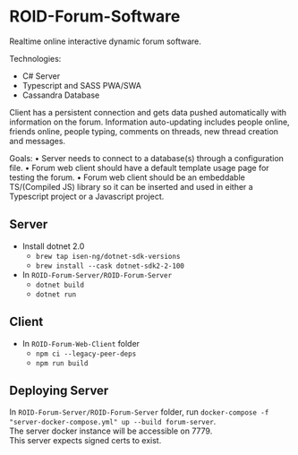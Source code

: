 # ROID-Forum-Software
Realtime online interactive dynamic forum software.

Technologies:
- C# Server
- Typescript and SASS PWA/SWA
- Cassandra Database

Client has a persistent connection and gets data pushed automatically with information on the forum. Information auto-updating includes people online, friends online, people typing, comments on threads, new thread creation and messages.

Goals:
• Server needs to connect to a database(s) through a configuration file.
• Forum web client should have a default template usage page for testing the forum.
• Forum web client should be an embeddable TS/(Compiled JS) library so it can be inserted and used in either a Typescript project or a Javascript project.

## Server
* Install dotnet 2.0
  * `brew tap isen-ng/dotnet-sdk-versions`
  * `brew install --cask dotnet-sdk2-2-100`
* In `ROID-Forum-Server/ROID-Forum-Server`
  * `dotnet build`
  * `dotnet run`

## Client
* In `ROID-Forum-Web-Client` folder
  * `npm ci --legacy-peer-deps`
  * `npm run build`

## Deploying Server
In `ROID-Forum-Server/ROID-Forum-Server` folder, run `docker-compose -f "server-docker-compose.yml" up --build forum-server`.  
The server docker instance will be accessible on 7779.  
This server expects signed certs to exist.